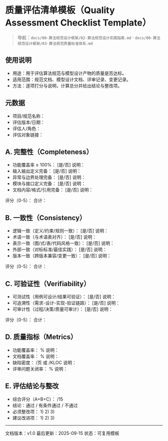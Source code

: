 # 质量评估清单模板（Quality Assessment Checklist Template）

> 导航：`docs/00-算法规范设计框架/02-算法规范设计实践指南.md` · `docs/00-算法规范设计框架/03-算法规范质量标准体系.md`

## 使用说明

- 用途：用于评估算法规范与模型设计产物的质量是否达标。
- 适用范围：规范文档、模型设计文档、评审记录、变更记录。
- 方法：逐项打分与说明，计算总分并给出结论与整改项。

## 元数据

- 项目/规范名称：
- 评估版本/日期：
- 评估人/角色：
- 评估对象链接：

## A. 完整性（Completeness）

- 功能覆盖率 ≥ 100%： [是/否] 说明：
- 输入输出定义完备： [是/否] 说明：
- 异常与边界处理完备： [是/否] 说明：
- 模块与接口定义完备： [是/否] 说明：
- 文档内容/格式/引用完备： [是/否] 说明：

评分（0-5）：  合计：

## B. 一致性（Consistency）

- 逻辑一致（定义/约束/规则一致）： [是/否] 说明：
- 术语一致（与术语表对齐）： [是/否] 说明：
- 表示一致（图/式/表/代码风格一致）： [是/否] 说明：
- 外部一致（对标标准/最佳实践）： [是/否] 说明：
- 版本一致（跨版本兼容/变更一致）： [是/否] 说明：

评分（0-5）：  合计：

## C. 可验证性（Verifiability）

- 可测试性（用例可设计/结果可验证）： [是/否] 说明：
- 可追溯性（需求-设计-实现-验证链路）： [是/否] 说明：
- 可审计性（过程/决策/质量可审计）： [是/否] 说明：

评分（0-5）：  合计：

## D. 质量指标（Metrics）

- 功能覆盖率： % 说明：
- 文档覆盖率： % 说明：
- 缺陷密度： /页 或 /KLOC 说明：
- 评审问题关闭率： % 说明：

## E. 评估结论与整改

- 综合评分（A+B+C）： /15
- 结论：通过 / 有条件通过 / 不通过
- 必须整改项：
  1)
  2)
  3)
- 建议改进项：
  1)
  2)
  3)

---

文档版本：v1.0  最后更新：2025-09-15  状态：可复用模板
